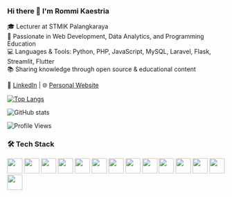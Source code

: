 ### Hi there 👋 I'm Rommi Kaestria

🎓 Lecturer at STMIK Palangkaraya  
🧠 Passionate in Web Development, Data Analytics, and Programming Education  
💻 Languages & Tools: Python, PHP, JavaScript, MySQL, Laravel, Flask, Streamlit, Flutter  
📚 Sharing knowledge through open source & educational content

🔗 [LinkedIn](https://www.linkedin.com/in/rommi-kaestria/) | 🌐 [Personal Website](https://rommikaestria.github.io/)

[![Top Langs](https://github-readme-stats.vercel.app/api/top-langs/?username=rommikaestria)](https://github.com/rommikaestria/github-readme-stats)

![GitHub stats](https://github-readme-stats.vercel.app/api?username=mazrommi&show_icons=true&theme=default)

![Profile Views](https://komarev.com/ghpvc/?username=rommikaestria&color=green)

### 🛠️ Tech Stack

<p>
  <img src="https://cdn.jsdelivr.net/gh/devicons/devicon/icons/python/python-original.svg" width="35"/>
  <img src="https://cdn.jsdelivr.net/gh/devicons/devicon/icons/php/php-original.svg" width="35"/>
  <img src="https://cdn.jsdelivr.net/gh/devicons/devicon/icons/javascript/javascript-original.svg" width="35"/>
  <img src="https://cdn.jsdelivr.net/gh/devicons/devicon/icons/dart/dart-original.svg" width="35"/>
  <img src="https://cdn.jsdelivr.net/gh/devicons/devicon/icons/laravel/laravel-original.svg" width="35"/>
  <img src="https://cdn.jsdelivr.net/gh/devicons/devicon/icons/django/django-plain.svg" width="35"/>
  <img src="https://cdn.jsdelivr.net/gh/devicons/devicon/icons/flask/flask-original.svg" width="35"/>
  <img src="https://streamlit.io/images/brand/streamlit-logo-secondary-colormark-darktext.svg" width="35"/>
  <img src="https://fastapi.tiangolo.com/img/logo-margin/logo-teal.png" width="35"/>
  <img src="https://cdn.jsdelivr.net/gh/devicons/devicon/icons/flutter/flutter-original.svg" width="35"/>
  <img src="https://cdn.jsdelivr.net/gh/devicons/devicon/icons/vuejs/vuejs-original.svg" width="35"/>
  <img src="https://cdn.jsdelivr.net/gh/devicons/devicon/icons/mysql/mysql-original.svg" width="35"/>
  <img src="https://cdn.jsdelivr.net/gh/devicons/devicon/icons/mongodb/mongodb-original.svg" width="35"/>
  <img src="https://cdn.jsdelivr.net/gh/devicons/devicon/icons/firebase/firebase-plain.svg" width="35"/>
</p>







